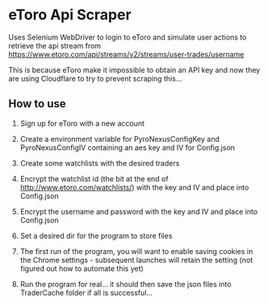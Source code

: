# eToro Api Scraper
Uses Selenium WebDriver to login to eToro and simulate user actions to retrieve the api stream from https://www.etoro.com/api/streams/v2/streams/user-trades/username

This is because eToro make it impossible to obtain an API key and now they are using Cloudflare to try to prevent scraping this...

## How to use
1. Sign up for eToro with a new account

2. Create a environment variable for PyroNexusConfigKey and PyroNexusConfigIV containing an aes key and IV for Config.json

3. Create some watchlists with the desired traders

4. Encrypt the watchlist id (the bit at the end of http://www.etoro.com/watchlists/) with the key and IV and place into Config.json

5. Encrypt the username and password with the key and IV and place into Config.json

6. Set a desired dir for the program to store files

7. The first run of the program, you will want to enable saving cookies in the Chrome settings - subsequent launches will retain the setting (not figured out how to automate this yet)

8. Run the program for real... it should then save the json files into TraderCache folder if all is successful...
